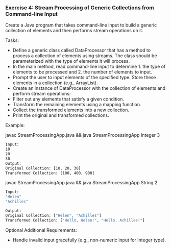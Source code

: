 ### Exercise 4: Stream Processing of Generic Collections from Command-line Input

Create a Java program that takes command-line input to build a generic collection of elements and then performs stream operations on it.

Tasks:
- Define a generic class called DataProcessor that has a method to process a collection of elements using streams. The class should be parameterized with the type of elements it will process.
- In the main method, read command-line input to determine 1. the type of elements to be processed and 2. the number of elements to input.
- Prompt the user to input elements of the specified type. Store these elements in a collection (e.g., ArrayList).
- Create an instance of DataProcessor with the collection of elements and perform stream operations:
- Filter out any elements that satisfy a given condition.
- Transform the remaining elements using a mapping function.
- Collect the transformed elements into a new collection.
- Print the original and transformed collections.

Example:

javac StreamProcessingApp.java && java StreamProcessingApp Integer 3
```bash
Input:
10
20
30
Output:
Original Collection: [10, 20, 30]
Transformed Collection: [100, 400, 900]
```

javac StreamProcessingApp.java && java StreamProcessingApp String 2
```bash
Input:
"Helen"
"Achilles"

Output:
Original Collection: ["Helen", "Achilles"]
Transformed Collection: ["Hello, Helen!", "Hello, Achilles!"]
```

Optional Additional Requirements:

- Handle invalid input gracefully (e.g., non-numeric input for Integer type).

